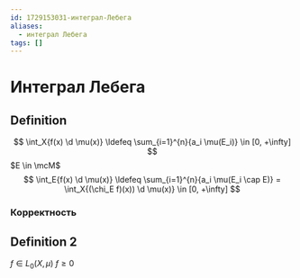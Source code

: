 ```yaml
---
id: 1729153031-интеграл-Лебега
aliases:
  - интеграл Лебега
tags: []
---
```


# Интеграл Лебега
## Definition
$$
\int_X{f(x) \d \mu(x)} \ldefeq \sum_{i=1}^{n}{a_i \mu(E_i)} \in [0, +\infty]
$$
$E \in \mcM$
 $$
\int_E{f(x) \d \mu(x)} \ldefeq \sum_{i=1}^{n}{a_i \mu(E_i \cap E)} =
\int_X{(\chi_E f)(x)) \d \mu(x)}
\in [0, +\infty]
$$

### Корректность

## Definition 2

$f \in L_0(X, \mu)$
$f \ge 0$
